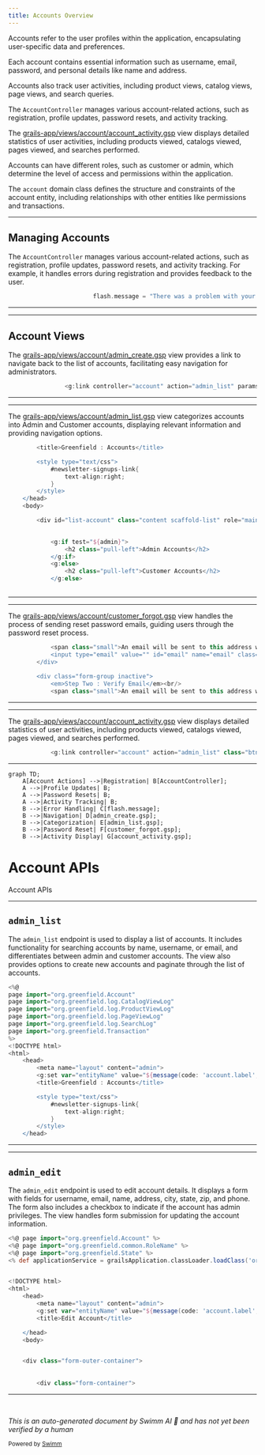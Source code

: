 ```yaml
---
title: Accounts Overview
---
```

Accounts refer to the user profiles within the application, encapsulating user-specific data and preferences.

Each account contains essential information such as username, email, password, and personal details like name and address.

Accounts also track user activities, including product views, catalog views, page views, and search queries.

The <SwmToken path="grails-app/controllers/greenfield/AccountController.groovy" pos="44:2:2" line-data="class AccountController {">`AccountController`</SwmToken> manages various account-related actions, such as registration, profile updates, password resets, and activity tracking.

The <SwmPath>[grails-app/views/account/account_activity.gsp](grails-app/views/account/account_activity.gsp)</SwmPath> view displays detailed statistics of user activities, including products viewed, catalogs viewed, pages viewed, and searches performed.

Accounts can have different roles, such as customer or admin, which determine the level of access and permissions within the application.

The <SwmToken path="grails-app/views/account/admin_create.gsp" pos="20:9:9" line-data="				&lt;g:link controller=&quot;account&quot; action=&quot;admin_list&quot; params=&quot;[admin:false]&quot;class=&quot;btn btn-default pull-right&quot;&gt;Back to Accounts&lt;/g:link&gt;">`account`</SwmToken> domain class defines the structure and constraints of the account entity, including relationships with other entities like permissions and transactions.

<SwmSnippet path="/grails-app/controllers/greenfield/AccountController.groovy" line="601">

---

## Managing Accounts

The <SwmToken path="grails-app/controllers/greenfield/AccountController.groovy" pos="44:2:2" line-data="class AccountController {">`AccountController`</SwmToken> manages various account-related actions, such as registration, profile updates, password resets, and activity tracking. For example, it handles errors during registration and provides feedback to the user.

```groovy
						flash.message = "There was a problem with your registration, please try again or contact the support. Username may be in use."
```

---

</SwmSnippet>

<SwmSnippet path="/grails-app/views/account/admin_create.gsp" line="20">

---

## Account Views

The <SwmPath>[grails-app/views/account/admin_create.gsp](grails-app/views/account/admin_create.gsp)</SwmPath> view provides a link to navigate back to the list of accounts, facilitating easy navigation for administrators.

```groovy server pages
				<g:link controller="account" action="admin_list" params="[admin:false]"class="btn btn-default pull-right">Back to Accounts</g:link>
```

---

</SwmSnippet>

<SwmSnippet path="/grails-app/views/account/admin_list.gsp" line="15">

---

The <SwmPath>[grails-app/views/account/admin_list.gsp](grails-app/views/account/admin_list.gsp)</SwmPath> view categorizes accounts into Admin and Customer accounts, displaying relevant information and providing navigation options.

```groovy server pages
		<title>Greenfield : Accounts</title>

		<style type="text/css">
			#newsletter-signups-link{
				text-align:right;
			}
		</style>
	</head>
	<body>

		<div id="list-account" class="content scaffold-list" role="main">
		

			<g:if test="${admin}">
				<h2 class="pull-left">Admin Accounts</h2>
			</g:if>
			<g:else>
				<h2 class="pull-left">Customer Accounts</h2>
			</g:else>
			

```

---

</SwmSnippet>

<SwmSnippet path="/grails-app/views/account/customer_forgot.gsp" line="47">

---

The <SwmPath>[grails-app/views/account/customer_forgot.gsp](grails-app/views/account/customer_forgot.gsp)</SwmPath> view handles the process of sending reset password emails, guiding users through the password reset process.

```groovy server pages
			<span class="small">An email will be sent to this address with instructions on how to continue reset process</span>
			<input type="email" value="" id="email" name="email" class="form-control" style="width:250px;"/>
		</div>
		
		<div class="form-group inactive">
			<em>Step Two : Verify Email</em><br/>
			<span class="small">An email will be sent to this address with instructions on how to continue reset process</span>
```

---

</SwmSnippet>

<SwmSnippet path="/grails-app/views/account/account_activity.gsp" line="34">

---

The <SwmPath>[grails-app/views/account/account_activity.gsp](grails-app/views/account/account_activity.gsp)</SwmPath> view displays detailed statistics of user activities, including products viewed, catalogs viewed, pages viewed, and searches performed.

```groovy server pages
			<g:link controller="account" action="admin_list" class="btn btn-default pull-right" name="Back to Accounts">Back to Accounts</g:link>
```

---

</SwmSnippet>

```mermaid
graph TD;
    A[Account Actions] -->|Registration| B[AccountController];
    A -->|Profile Updates| B;
    A -->|Password Resets| B;
    A -->|Activity Tracking| B;
    B -->|Error Handling| C[flash.message];
    B -->|Navigation| D[admin_create.gsp];
    B -->|Categorization| E[admin_list.gsp];
    B -->|Password Reset| F[customer_forgot.gsp];
    B -->|Activity Display| G[account_activity.gsp];
```

# Account APIs

Account APIs

<SwmSnippet path="/grails-app/views/account/admin_list.gsp" line="2">

---

## <SwmToken path="grails-app/views/account/admin_create.gsp" pos="20:15:15" line-data="				&lt;g:link controller=&quot;account&quot; action=&quot;admin_list&quot; params=&quot;[admin:false]&quot;class=&quot;btn btn-default pull-right&quot;&gt;Back to Accounts&lt;/g:link&gt;">`admin_list`</SwmToken>

The <SwmToken path="grails-app/views/account/admin_create.gsp" pos="20:15:15" line-data="				&lt;g:link controller=&quot;account&quot; action=&quot;admin_list&quot; params=&quot;[admin:false]&quot;class=&quot;btn btn-default pull-right&quot;&gt;Back to Accounts&lt;/g:link&gt;">`admin_list`</SwmToken> endpoint is used to display a list of accounts. It includes functionality for searching accounts by name, username, or email, and differentiates between admin and customer accounts. The view also provides options to create new accounts and paginate through the list of accounts.

```groovy server pages
<%@ 
page import="org.greenfield.Account" 
page import="org.greenfield.log.CatalogViewLog"
page import="org.greenfield.log.ProductViewLog"
page import="org.greenfield.log.PageViewLog"
page import="org.greenfield.log.SearchLog"
page import="org.greenfield.Transaction"
%>
<!DOCTYPE html>
<html>
	<head>
		<meta name="layout" content="admin">
		<g:set var="entityName" value="${message(code: 'account.label', default: 'Account')}" />
		<title>Greenfield : Accounts</title>

		<style type="text/css">
			#newsletter-signups-link{
				text-align:right;
			}
		</style>
	</head>
```

---

</SwmSnippet>

<SwmSnippet path="/grails-app/views/account/admin_edit.gsp" line="1">

---

## <SwmToken path="grails-app/controllers/greenfield/AccountController.groovy" pos="707:3:3" line-data="	def admin_edit(Long id){">`admin_edit`</SwmToken>

The <SwmToken path="grails-app/controllers/greenfield/AccountController.groovy" pos="707:3:3" line-data="	def admin_edit(Long id){">`admin_edit`</SwmToken> endpoint is used to edit account details. It displays a form with fields for username, email, name, address, city, state, zip, and phone. The form also includes a checkbox to indicate if the account has admin privileges. The view handles form submission for updating the account information.

```groovy server pages
<%@ page import="org.greenfield.Account" %>
<%@ page import="org.greenfield.common.RoleName" %>
<%@ page import="org.greenfield.State" %>
<% def applicationService = grailsApplication.classLoader.loadClass('org.greenfield.ApplicationService').newInstance()%>


<!DOCTYPE html>
<html>
	<head>
		<meta name="layout" content="admin">
		<g:set var="entityName" value="${message(code: 'account.label', default: 'Account')}" />
		<title>Edit Account</title>

	</head>
	<body>


	<div class="form-outer-container">
	
	
		<div class="form-container">
```

---

</SwmSnippet>

&nbsp;

*This is an auto-generated document by Swimm AI 🌊 and has not yet been verified by a human*

<SwmMeta version="3.0.0" repo-id="Z2l0aHViJTNBJTNBZ3JlZW5maWVsZC1lY29tbWVyY2UlM0ElM0FTd2ltbS1EZW1v" repo-name="greenfield-ecommerce" doc-type="overview"><sup>Powered by [Swimm](/)</sup></SwmMeta>
